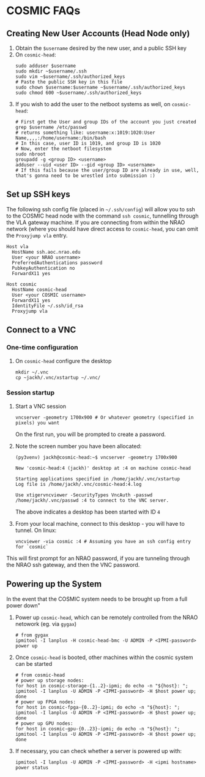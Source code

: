 # COSMIC FAQs

## Creating New User Accounts (Head Node only)

1. Obtain the `$username` desired by the new user, and a public SSH key
2. On `cosmic-head`:
   ```
   sudo adduser $username
   sudo mkdir ~$username/.ssh
   sudo vim ~$username/.ssh/authorized_keys
   # Paste the public SSH key in this file
   sudo chown $username:$username ~$username/.ssh/authorized_keys
   sudo chmod 600 ~$username/.ssh/authorized_keys
   ```
3. If you wish to add the user to the netboot systems as well, on `cosmic-head`:
   ```
   # First get the User and group IDs of the account you just created
   grep $username /etc/passwd
   # returns something like: username:x:1019:1020:User Name,,,,:/home/username:/bin/bash
   # In this case, user ID is 1019, and group ID is 1020
   # Now, enter the netboot filesystem
   sudo nbroot
   groupadd -g <group ID> <username>
   adduser --uid <user ID> --gid <group ID> <username>
   # If this fails because the user/group ID are already in use, well, that's gonna need to be wrestled into submission :)
   ```
   

## Set up SSH keys

The following ssh config file (placed in `~/.ssh/config`) will allow you to ssh to the COSMIC head node with the command `ssh cosmic`, tunnelling through the VLA gateway machine. If you are connecting from within the NRAO network (where you should have direct access to `cosmic-head`, you can omit the `Proxyjump vla` entry.

```
Host vla
  HostName ssh.aoc.nrao.edu
  User <your NRAO username>
  PreferredAuthentications password
  PubkeyAuthentication no
  ForwardX11 yes

Host cosmic
  HostName cosmic-head
  User <your COSMIC username>
  ForwardX11 yes
  IdentityFile ~/.ssh/id_rsa
  Proxyjump vla
```

## Connect to a VNC

### One-time configuration
1. On `cosmic-head` configure the desktop
   ```
   mkdir ~/.vnc
   cp ~jackh/.vnc/xstartup ~/.vnc/
   ```

### Session startup

1. Start a VNC session
   ```
   vncserver -geometry 1700x900 # Or whatever geometry (specified in pixels) you want
   ```
   On the first run, you will be prompted to create a password.

2. Note the screen number you have been allocated:
   ```
   (py3venv) jackh@cosmic-head:~$ vncserver -geometry 1700x900
     
   New 'cosmic-head:4 (jackh)' desktop at :4 on machine cosmic-head

   Starting applications specified in /home/jackh/.vnc/xstartup
   Log file is /home/jackh/.vnc/cosmic-head:4.log

   Use xtigervncviewer -SecurityTypes VncAuth -passwd /home/jackh/.vnc/passwd :4 to connect to the VNC server.
   ```

   The above indicates a desktop has been started with ID `4`

3. From your local machine, connect to this desktop - you will have to tunnel. On linux:
   ```
   vncviewer -via cosmic :4 # Assuming you have an ssh config entry for `cosmic`
   ```
This will first prompt for an NRAO password, if you are tunneling through the NRAO ssh gateway, and then the VNC password.

## Powering up the System

In the event that the COSMIC system needs to be brought up from a full power down"

1. Power up `cosmic-head`, which can be remotely controlled from the NRAO netowork (eg. via `gygax`)
   ```
   # from gygax
   ipmitool -I lanplus -H cosmic-head-bmc -U ADMIN -P <IPMI-password> power up
   ```
2. Once `cosmic-head` is booted, other machines within the cosmic system can be started
   ```
   # from cosmic-head
   # power up storage nodes:
   for host in cosmic-storage-{1..2}-ipmi; do echo -n "${host}: "; ipmitool -I lanplus -U ADMIN -P <IPMI-password> -H $host power up; done
   # power up FPGA nodes:
   for host in cosmic-fpga-{0..2}-ipmi; do echo -n "${host}: "; ipmitool -I lanplus -U ADMIN -P <IPMI-password> -H $host power up; done
   # power up GPU nodes:
   for host in cosmic-gpu-{0..23}-ipmi; do echo -n "${host}: "; ipmitool -I lanplus -U ADMIN -P <IPMI-password> -H $host power up; done
   ```
3. If necessary, you can check whether a server is powered up with:
   ```
   ipmitool -I lanplus -U ADMIN -P <IPMI-password> -H <ipmi hostname> power status
   ```

